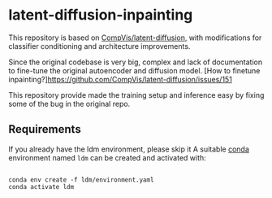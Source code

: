 # latent-diffusion-inpainting

This repository is based on [CompVis/latent-diffusion](https://github.com/CompVis/latent-diffusion), with modifications for classifier conditioning and architecture improvements.

Since the original codebase is very big, complex and lack of documentation to fine-tune the original autoencoder and diffusion model. 
[How to finetune inpainting?]https://github.com/CompVis/latent-diffusion/issues/151



This repository provide made the training setup and inference easy by fixing some of the bug in the original repo.

## Requirements
If you already have the ldm environment, please skip it
A suitable [conda](https://conda.io/) environment named `ldm` can be created
and activated with:

```

conda env create -f ldm/environment.yaml
conda activate ldm
```

